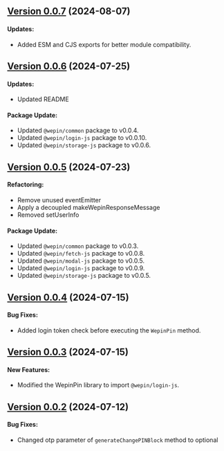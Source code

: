 ## [Version 0.0.7](https://www.npmjs.com/package/@wepin/pin-js/v/0.0.7) (2024-08-07)

#### Updates:
- Added ESM and CJS exports for better module compatibility.

## [Version 0.0.6](https://www.npmjs.com/package/@wepin/pin-js/v/0.0.6) (2024-07-25)

#### Updates:
 - Updated README

#### Package Update:
 - Updated `@wepin/common` package to v0.0.4.
 - Updated `@wepin/login-js` package to v0.0.10.
 - Updated `@wepin/storage-js` package to v0.0.6.

## [Version 0.0.5](https://www.npmjs.com/package/@wepin/pin-js/v/0.0.5) (2024-07-23)

#### Refactoring:
 - Remove unused eventEmitter
 - Apply a decoupled makeWepinResponseMessage
 - Removed setUserInfo

#### Package Update:
 - Updated `@wepin/common` package to v0.0.3.
 - Updated `@wepin/fetch-js` package to v0.0.8.
 - Updated `@wepin/modal-js` package to v0.0.5.
 - Updated `@wepin/login-js` package to v0.0.9.
 - Updated `@wepin/storage-js` package to v0.0.5.

## [Version 0.0.4](https://www.npmjs.com/package/@wepin/pin-js/v/0.0.4) (2024-07-15)

#### Bug Fixes:
 - Added login token check before executing the `WepinPin` method.
  
## [Version 0.0.3](https://www.npmjs.com/package/@wepin/pin-js/v/0.0.3) (2024-07-15)

#### New Features:
 - Modified the WepinPin library to import `@wepin/login-js`.
  
## [Version 0.0.2](https://www.npmjs.com/package/@wepin/pin-js/v/0.0.2) (2024-07-12)

#### Bug Fixes:

- Changed otp parameter of `generateChangePINBlock` method to optional